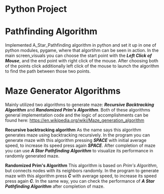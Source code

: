 # Python Project

# Pathfinding Algorithm

  Implemented A_Star_Pathfinding algorithm in python and set it up in one of python modules, pygame, where that algortihm can be seen in action.
In the main screen_visuals you can choose the start point with the ***Left Click of Mouse***, and the end point with right click of the mouse. After choosing both of the points click additionally left click of the mouse to launch the algorithm to find the path between those two points.


# Maze Generator Algorithms
  Mainly utilized two algorithms to generate maze: ***Recursive Backtracking Algorithm*** and ***Randomized Prim's Algorithm***. Both of these algorithms general implementation code and the logic of accomplishments can be found here: https://en.wikipedia.org/wiki/Maze_generation_algorithm
  
**Recursive backtracking algorithm**
  As the name says this algorithm generates maze using backtracking recursively. In the program you can generate maze with this algorithm pressing ***SPACE*** with initial average speed, to increase its speed press again ***SPACE***. After completion of maze you can use ***A Star Pathfinding Algorithm*** to visualize its performance in randomly generated maze.
  
**Randomized Prim's Algorithm**
  This algorithm is based on *Prim's Algorithm*, but connects nodes with its neighbors randomly. In the program to generate maze with this algorithm press ***C*** with average speed, to increase its speed press again ***C***. In the same way, you can check the performance of ***A Star Pathfinding Algorithm*** after completion of maze.
